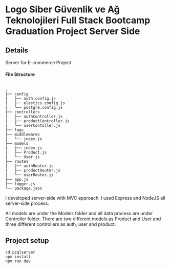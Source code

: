 # Logo Siber Güvenlik ve Ağ Teknolojileri Full Stack Bootcamp Graduation Project Server Side

<h2>Details</h2>

<p>Server for E-commerce Project</p>

<h4>File Structure</h4>
<code>
.
├── config
|   ├── auth.config.js
|   ├── elastics.config.js
|   └── postgre.config.js
├── controllers
|   ├── authController.js
|   ├── productController.js
|   └── userContoller.js
├── logs
├── middlewares
|   └── index.js
├── models
|   ├── index.js
|   ├── Product.js
|   └── User.js
├── routes
|   ├── authRouter.js
|   ├── productRouter.js
|   └── userRouter.js
├── app.js
├── logger.js
└── package.json
</code>

<p>I developed server-side with MVC approach. I used Express and NodeJS all server-side process.</p>
<p>All models are under the Models folder and all data process are under Controller folder. There are two different models as Product and User and three different controllers as auth, user and product.</p>

## Project setup
```
cd psqlserver
npm install
npm run dev
```
